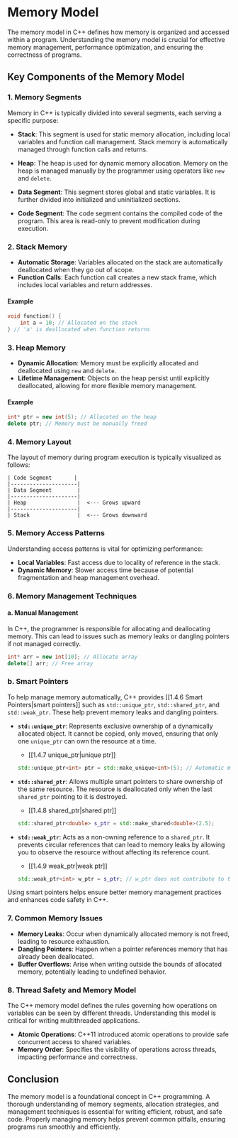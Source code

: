 
# Memory Model

The memory model in C++ defines how memory is organized and accessed within a program. Understanding the memory model is crucial for effective memory management, performance optimization, and ensuring the correctness of programs.

## Key Components of the Memory Model

### 1. Memory Segments

Memory in C++ is typically divided into several segments, each serving a specific purpose:

- **Stack**: This segment is used for static memory allocation, including local variables and function call management. Stack memory is automatically managed through function calls and returns.

- **Heap**: The heap is used for dynamic memory allocation. Memory on the heap is managed manually by the programmer using operators like `new` and `delete`.

- **Data Segment**: This segment stores global and static variables. It is further divided into initialized and uninitialized sections.

- **Code Segment**: The code segment contains the compiled code of the program. This area is read-only to prevent modification during execution.

### 2. Stack Memory

- **Automatic Storage**: Variables allocated on the stack are automatically deallocated when they go out of scope.
- **Function Calls**: Each function call creates a new stack frame, which includes local variables and return addresses.

#### Example

```cpp
void function() {
    int a = 10; // Allocated on the stack
} // 'a' is deallocated when function returns
```

### 3. Heap Memory

- **Dynamic Allocation**: Memory must be explicitly allocated and deallocated using `new` and `delete`.
- **Lifetime Management**: Objects on the heap persist until explicitly deallocated, allowing for more flexible memory management.

#### Example

```cpp
int* ptr = new int(5); // Allocated on the heap
delete ptr; // Memory must be manually freed
```

### 4. Memory Layout

The layout of memory during program execution is typically visualized as follows:

```
| Code Segment       |
|---------------------|
| Data Segment        |
|---------------------|
| Heap                |  <--- Grows upward
|---------------------|
| Stack               |  <--- Grows downward
```

### 5. Memory Access Patterns

Understanding access patterns is vital for optimizing performance:

- **Local Variables**: Fast access due to locality of reference in the stack.
- **Dynamic Memory**: Slower access time because of potential fragmentation and heap management overhead.

### 6. Memory Management Techniques

#### a. Manual Management

In C++, the programmer is responsible for allocating and deallocating memory. This can lead to issues such as memory leaks or dangling pointers if not managed correctly.

```cpp
int* arr = new int[10]; // Allocate array
delete[] arr; // Free array
```

### b. Smart Pointers

To help manage memory automatically, C++ provides [[1.4.6 Smart Pointers|smart pointers]] such as `std::unique_ptr`, `std::shared_ptr`, and `std::weak_ptr`. These help prevent memory leaks and dangling pointers.

- **`std::unique_ptr`**: Represents exclusive ownership of a dynamically allocated object. It cannot be copied, only moved, ensuring that only one `unique_ptr` can own the resource at a time.
	- [[1.4.7 unique_ptr|unique ptr]]

    ```cpp
    std::unique_ptr<int> ptr = std::make_unique<int>(5); // Automatic memory management
    ```

- **`std::shared_ptr`**: Allows multiple smart pointers to share ownership of the same resource. The resource is deallocated only when the last `shared_ptr` pointing to it is destroyed.
	- [[1.4.8 shared_ptr|shared ptr]]

    ```cpp
    std::shared_ptr<double> s_ptr = std::make_shared<double>(2.5);
    ```

- **`std::weak_ptr`**: Acts as a non-owning reference to a `shared_ptr`. It prevents circular references that can lead to memory leaks by allowing you to observe the resource without affecting its reference count.
	- [[1.4.9 weak_ptr|weak ptr]]

    ```cpp
    std::weak_ptr<int> w_ptr = s_ptr; // w_ptr does not contribute to the reference count
    ```

Using smart pointers helps ensure better memory management practices and enhances code safety in C++.
### 7. Common Memory Issues

- **Memory Leaks**: Occur when dynamically allocated memory is not freed, leading to resource exhaustion.
- **Dangling Pointers**: Happen when a pointer references memory that has already been deallocated.
- **Buffer Overflows**: Arise when writing outside the bounds of allocated memory, potentially leading to undefined behavior.

### 8. Thread Safety and Memory Model

The C++ memory model defines the rules governing how operations on variables can be seen by different threads. Understanding this model is critical for writing multithreaded applications.

- **Atomic Operations**: C++11 introduced atomic operations to provide safe concurrent access to shared variables.
- **Memory Order**: Specifies the visibility of operations across threads, impacting performance and correctness.

## Conclusion

The memory model is a foundational concept in C++ programming. A thorough understanding of memory segments, allocation strategies, and management techniques is essential for writing efficient, robust, and safe code. Properly managing memory helps prevent common pitfalls, ensuring programs run smoothly and efficiently.